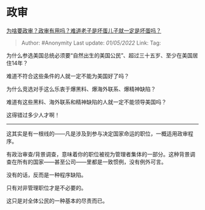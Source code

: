 # 政审
[为啥要政审？政审有用吗？难道老子是坏蛋儿子就一定是坏蛋吗？](https://www.zhihu.com/question/365504195/answer/2464334130)

> Author: #Anonymity 
> Last update: *01/05/2022* 
> Link:
> Tag: 

为什么参选美国总统必须要“自然出生的美国公民”、超过三十五岁、至少在美国居住14年？

难道不符合这些条件的人就一定不能为美国好了吗？

为什么竞选对手这么乐衷于爆黑料、爆海外联系、爆精神缺陷？

难道有这些黑料、海外联系和精神缺陷的人就一定不能领导美国吗？

这得错过多少人才啊！

---

这其实是有一根线的——凡是涉及到参与决定国家命运的职位，一概适用政审程序。

有政治审查/背景调查，意味着你的职位被视为管理者集体的一部分。这种背景调查在所有的国家——甚至公司——里都是一致惯例，没有例外可言。

没有的话，反而是一种程序缺陷。

只有对非管理职位才是不必要的。

这只是对全体公民的一种基本的尽责而已。

  
  
